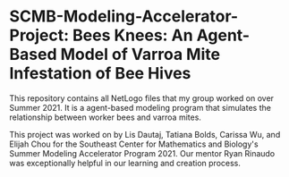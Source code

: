 # SCMB-Modeling-Accelerator-Project: Bees Knees: An Agent-Based Model of Varroa Mite Infestation of Bee Hives
This repository contains all NetLogo files that my group worked on over Summer 2021. 
It is a agent-based modeling program that simulates the relationship between worker bees and varroa mites.

This project was worked on by Lis Dautaj, Tatiana Bolds, Carissa Wu, and Elijah Chou for the Southeast Center for Mathematics and Biology's Summer Modeling Accelerator
Program 2021. Our mentor Ryan Rinaudo was exceptionally helpful in our learning and creation process.
